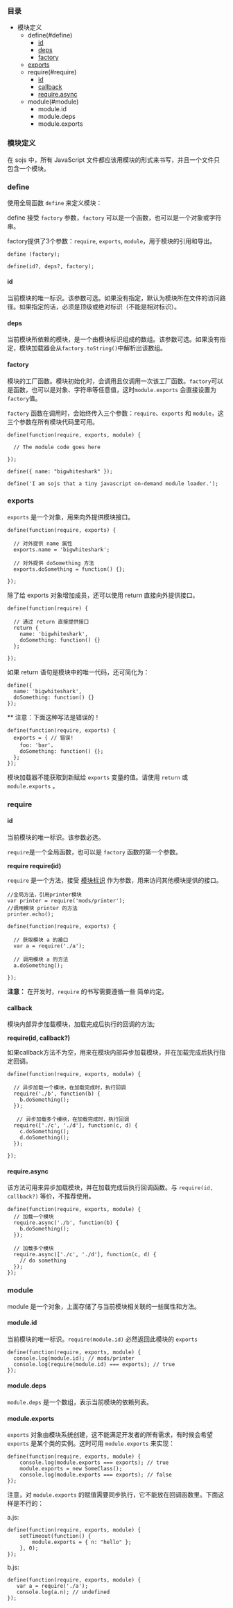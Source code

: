 ### 目录

* 模块定义
    * define(#define)
        * [id](#id)
        * [deps](#deps)
        * [factory](#factory)
    * [exports](#exports)
    * require(#require)
        * [id](#id)
        * [callback](#callback)
        * [require.async](#require.async)
    * module(#module)
        * module.id
        * module.deps
        * module.exports

### 模块定义

在 sojs 中，所有 JavaScript 文件都应该用模块的形式来书写，并且一个文件只包含一个模块。

### define 

使用全局函数 `define` 来定义模块：

define 接受 `factory` 参数，`factory` 可以是一个函数，也可以是一个对象或字符串。

factory提供了3个参数：`require`, `exports`, `module`，用于模块的引用和导出。
  
    define (factory);

    define(id?, deps?, factory);

#### id

 当前模块的唯一标识。该参数可选。如果没有指定，默认为模块所在文件的访问路径。如果指定的话，必须是顶级或绝对标识（不能是相对标识）。

#### deps

当前模块所依赖的模块，是一个由模块标识组成的数组。该参数可选。如果没有指定，模块加载器会从`factory.toString()`中解析出该数组。

#### factory

模块的工厂函数。模块初始化时，会调用且仅调用一次该工厂函数。`factory`可以是函数，也可以是对象、字符串等任意值，这时`module.exports` 会直接设置为`factory`值。

`factory` 函数在调用时，会始终传入三个参数：`require`、`exports` 和 `module`，这三个参数在所有模块代码里可用。

    define(function(require, exports, module) {

      // The module code goes here
      
    });

    define({ name: "bigwhiteshark" });

    define('I am sojs that a tiny javascript on-demand module loader.');

### exports

`exports` 是一个对象，用来向外提供模块接口。

    define(function(require, exports) {

      // 对外提供 name 属性
      exports.name = 'bigwhiteshark';

      // 对外提供 doSomething 方法
      exports.doSomething = function() {};

    });

除了给 exports 对象增加成员，还可以使用 return 直接向外提供接口。

    define(function(require) {

      // 通过 return 直接提供接口
      return {
        name: 'bigwhiteshark',
        doSomething: function() {}
      };

    });

如果 return 语句是模块中的唯一代码，还可简化为：

    define({
      name: 'bigwhiteshark',
      doSomething: function() {}
    });

  ** 注意：下面这种写法是错误的！

    define(function(require, exports) {
      exports = { // 错误!
        foo: 'bar'，
        doSomething: function() {};
      };
    });

模块加载器不能获取到新赋给 `exports` 变量的值。请使用 `return` 或 `module.exports` 。

### require

#### id

当前模块的唯一标识。该参数必选。

`require`是一个全局函数，也可以是 `factory` 函数的第一个参数。

**require require(id)**

`require` 是一个方法，接受 [模块标识](module-identifier.html "模块标识") 作为参数，用来访问其他模块提供的接口。

    //全局方法，引用printer模块
    var printer = require('mods/printer');
    //调用模块 printer 的方法
    printer.echo();

    define(function(require, exports) {

      // 获取模块 a 的接口
      var a = require('./a');

      // 调用模块 a 的方法
      a.doSomething();

    });

**注意：** 在开发时，`require` 的书写需要遵循一些 简单约定。

#### callback

模块内部异步加载模块，加载完成后执行的回调的方法;

**require(id, callback?)** 

 如果callback方法不为空，用来在模块内部异步加载模块，并在加载完成后执行指定回调。

    define(function(require, exports, module) {

      // 异步加载一个模块，在加载完成时，执行回调
      require('./b', function(b) {
        b.doSomething();
      });

       // 异步加载多个模块，在加载完成时，执行回调
      require(['./c', './d'], function(c, d) {
        c.doSomething();
        d.doSomething();
      });

    });

#### require.async

该方法可用来异步加载模块，并在加载完成后执行回调函数。与 `require(id, callback?)` 等价，不推荐使用。

    define(function(require, exports, module) {
      // 加载一个模块
      require.async('./b', function(b) {
        b.doSomething();
      });
      
      // 加载多个模块
      require.async(['./c', './d'], function(c, d) {
        // do something
      });
    });

### module

module 是一个对象，上面存储了与当前模块相关联的一些属性和方法。

#### module.id

当前模块的唯一标识。`require(module.id)` 必然返回此模块的 `exports` 

    define(function(require, exports, module) {
      console.log(module.id); // mods/printer
      console.log(require(module.id) === exports); // true
    });

#### module.deps

`module.deps` 是一个数组，表示当前模块的依赖列表。

#### module.exports

 `exports` 对象由模块系统创建，这不能满足开发者的所有需求，有时候会希望 `exports` 是某个类的实例。这时可用 `module.exports` 来实现：

    define(function(require, exports, module) {
        console.log(module.exports === exports); // true
        module.exports = new SomeClass();
        console.log(module.exports === exports); // false
    });

 注意，对 `module.exports` 的赋值需要同步执行，它不能放在回调函数里。下面这样是不行的：

a.js:

    define(function(require, exports, module) {
        setTimeout(function() {
            module.exports = { n: "hello" };
        }, 0);
    });

b.js:

    define(function(require, exports, module) {
       var a = require('./a');
       console.log(a.n); // undefined
    });
